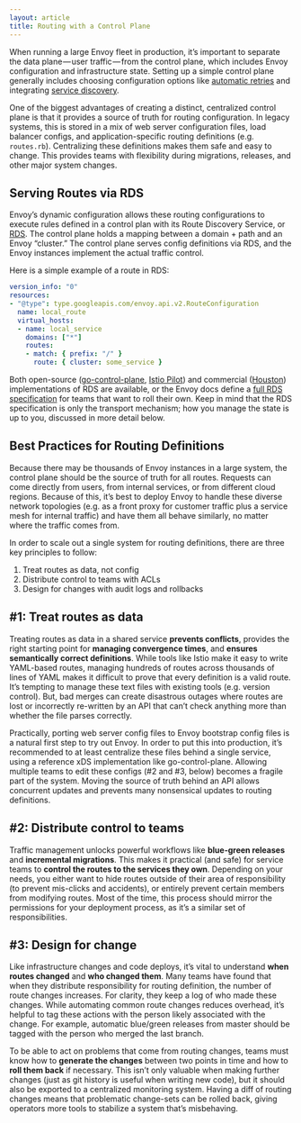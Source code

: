 ```yaml
---
layout: article
title: Routing with a Control Plane
---
```


[//]: # ( Copyright 2018 Turbine Labs, Inc.                                   )
[//]: # ( you may not use this file except in compliance with the License.    )
[//]: # ( You may obtain a copy of the License at                             )
[//]: # (                                                                     )
[//]: # (     http://www.apache.org/licenses/LICENSE-2.0                      )
[//]: # (                                                                     )
[//]: # ( Unless required by applicable law or agreed to in writing, software )
[//]: # ( distributed under the License is distributed on an "AS IS" BASIS,   )
[//]: # ( WITHOUT WARRANTIES OR CONDITIONS OF ANY KIND, either express or     )
[//]: # ( implied. See the License for the specific language governing        )
[//]: # ( permissions and limitations under the License.                      )

[//]: # (Routing with a Control Plane)

When running a large Envoy fleet in production, it’s important to separate the
data plane — user traffic — from the control plane, which includes Envoy
configuration and infrastructure state. Setting up a simple control plane
generally includes choosing configuration options like [automatic
retries](automatic-retries.html) and integrating [service
discovery](service-discovery.html).

One of the biggest advantages of creating a distinct, centralized control plane
is that it provides a source of truth for routing configuration. In legacy
systems, this is stored in a mix of web server configuration files, load
balancer configs, and application-specific routing definitions
(e.g. `routes.rb`). Centralizing these definitions makes them safe and easy to
change. This provides teams with flexibility during migrations, releases, and
other major system changes.

## Serving Routes via RDS

Envoy’s dynamic configuration allows these routing configurations to execute
rules defined in a control plan with its Route Discovery Service, or
[RDS](https://www.envoyproxy.io/docs/envoy/latest/configuration/http_conn_man/rds). The
control plane holds a mapping between a domain + path and an Envoy “cluster.”
The control plane serves config definitions via RDS, and the Envoy instances
implement the actual traffic control.

Here is a simple example of a route in RDS:

```yaml
version_info: "0"
resources:
- "@type": type.googleapis.com/envoy.api.v2.RouteConfiguration
  name: local_route
  virtual_hosts:
  - name: local_service
    domains: ["*"]
    routes:
    - match: { prefix: "/" }
      route: { cluster: some_service }
```

Both open-source
([go-control-plane](https://github.com/envoyproxy/go-control-plane), [Istio
Pilot](https://istio.io/docs/concepts/traffic-management/pilot.html)) and
commercial ([Houston](http://turbinelabs.io/product)) implementations of RDS are
available, or the Envoy docs define a
[full RDS specification](https://www.envoyproxy.io/docs/envoy/latest/configuration/overview/v2_overview.html#v2-grpc-streaming-endpoints)
for teams that want to roll their own. Keep in mind that the RDS specification
is only the transport mechanism; how you manage the state is up to you,
discussed in more detail below.

## Best Practices for Routing Definitions

Because there may be thousands of Envoy instances in a large system, the control
plane should be the source of truth for all routes. Requests can come directly
from users, from internal services, or from different cloud regions. Because of
this, it’s best to deploy Envoy to handle these diverse network topologies
(e.g. as a front proxy for customer traffic plus a service mesh for internal
traffic) and have them all behave similarly, no matter where the traffic comes
from.

In order to scale out a single system for routing definitions, there are three
key principles to follow:

1. Treat routes as data, not config
2. Distribute control to teams with ACLs
3. Design for changes with audit logs and rollbacks

## #1: Treat routes as data

Treating routes as data in a shared service **prevents conflicts**, provides the
right starting point for **managing convergence times**, and **ensures
semantically correct definitions**. While tools like Istio make it easy to write
YAML-based routes, managing hundreds of routes across thousands of lines of YAML
makes it difficult to prove that every definition is a valid route. It’s
tempting to manage these text files with existing tools (e.g. version
control). But, bad merges can create disastrous outages where routes are lost or
incorrectly re-written by an API that can’t check anything more than whether the
file parses correctly.

Practically, porting web server config files to Envoy bootstrap config files is
a natural first step to try out Envoy. In order to put this into production,
it’s recommended to at least centralize these files behind a single service,
using a reference xDS implementation like go-control-plane. Allowing multiple
teams to edit these configs (#2 and #3, below) becomes a fragile part of the
system. Moving the source of truth behind an API allows concurrent updates and
prevents many nonsensical updates to routing definitions.

## #2: Distribute control to teams

Traffic management unlocks powerful workflows like **blue-green releases** and
**incremental migrations**. This makes it practical (and safe) for service teams
to **control the routes to the services they own**. Depending on your needs, you
either want to hide routes outside of their area of responsibility (to prevent
mis-clicks and accidents), or entirely prevent certain members from modifying
routes. Most of the time, this process should mirror the permissions for your
deployment process, as it’s a similar set of responsibilities.

## #3: Design for change

Like infrastructure changes and code deploys, it’s vital to understand **when
routes changed** and **who changed them**. Many teams have found that when they
distribute responsibility for routing definition, the number of route changes
increases. For clarity, they keep a log of who made these changes. While
automating common route changes reduces overhead, it’s helpful to tag these
actions with the person likely associated with the change. For example,
automatic blue/green releases from master should be tagged with the person who
merged the last branch.

To be able to act on problems that come from routing changes, teams must know
how to **generate the changes** between two points in time and how to **roll
them back** if necessary. This isn’t only valuable when making further changes
(just as git history is useful when writing new code), but it should also be
exported to a centralized monitoring system. Having a diff of routing changes
means that problematic change-sets can be rolled back, giving operators more
tools to stabilize a system that’s misbehaving.
